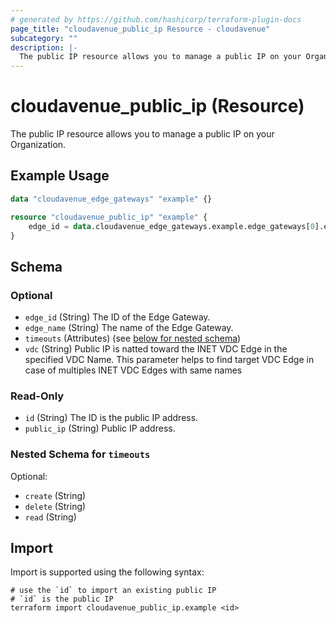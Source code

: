 ```yaml
---
# generated by https://github.com/hashicorp/terraform-plugin-docs
page_title: "cloudavenue_public_ip Resource - cloudavenue"
subcategory: ""
description: |-
  The public IP resource allows you to manage a public IP on your Organization.
---
```


# cloudavenue_public_ip (Resource)

The public IP resource allows you to manage a public IP on your Organization.

## Example Usage

```terraform
data "cloudavenue_edge_gateways" "example" {}

resource "cloudavenue_public_ip" "example" {
    edge_id = data.cloudavenue_edge_gateways.example.edge_gateways[0].edge_id
}
```

<!-- schema generated by tfplugindocs -->
## Schema

### Optional

- `edge_id` (String) The ID of the Edge Gateway.
- `edge_name` (String) The name of the Edge Gateway.
- `timeouts` (Attributes) (see [below for nested schema](#nestedatt--timeouts))
- `vdc` (String) Public IP is natted toward the INET VDC Edge in the specified VDC Name. This parameter helps to find target VDC Edge in case of multiples INET VDC Edges with same names

### Read-Only

- `id` (String) The ID is the public IP address.
- `public_ip` (String) Public IP address.

<a id="nestedatt--timeouts"></a>
### Nested Schema for `timeouts`

Optional:

- `create` (String)
- `delete` (String)
- `read` (String)

## Import

Import is supported using the following syntax:

```shell
# use the `id` to import an existing public IP
# `id` is the public IP
terraform import cloudavenue_public_ip.example <id>
```
